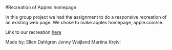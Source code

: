 #Recreation of Apples homepage

In this group project we had the assignment to do a responsive recreation of an existing web page. We chose to make apples homepage, apple.com/se.

Link to our recreation [here](https://ellensofia.github.io/apple/)

Made by:
Ellen Dahlgren Jenny Weijland Martina Kreivi
